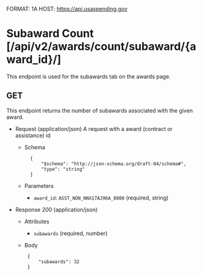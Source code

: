 FORMAT: 1A
HOST: https://api.usaspending.gov

# Subaward Count [/api/v2/awards/count/subaward/{award_id}/]

This endpoint is used for the subawards tab on the awards page.

## GET

This endpoint returns the number of subawards associated with the given award.

+ Request (application/json)
    A request with a award (contract or assistance) id
    + Schema

            {
                "$schema": "http://json-schema.org/draft-04/schema#",
                "type": "string"
            }

    + Parameters
        + `award_id`: `ASST_NON_NNX17AJ96A_8000` (required, string)

+ Response 200 (application/json)
    + Attributes
        + `subawards` (required, number)
     + Body

            {
                "subawards": 32
            }
